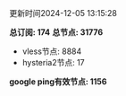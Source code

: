 更新时间2024-12-05 13:15:28

**总订阅: 174**
**总节点: 31776**
- vless节点: 8884
- hysteria2节点: 17

**google ping有效节点: 1156**
